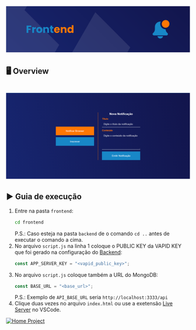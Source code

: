 <h1 align="center">
  <img alt="Frontend" title="Frontend" src="../.github/cover-frontend.svg"/>
</h1>

## 🖥️ **Overview**

<h1 align="center">
  <img alt="Overview" title="Overview" src="../.github/overview.png"/>
</h1>

## ▶️ **Guia de execução**

1. Entre na pasta `frontend`:
   ```bash
   cd frontend
   ```
   P.S.: Caso esteja na pasta `backend` de o comando `cd ..` antes de executar o comando a cima.
2. No arquivo `script.js` na linha 1 coloque o PUBLIC KEY da VAPID KEY que foi gerado na configuração do [Backend](https://github.com/js-londrina/web_push_notification/backend):
   ```js
   const APP_SERVER_KEY = "<vapid_public_key>";
   ```
3. No arquivo `script.js` coloque também a URL do MongoDB:
   ```js
   const BASE_URL = "<base_url>";
   ```
   P.S.: Exemplo de `API_BASE_URL` seria `http://localhost:3333/api`
4. Clique duas vezes no arquivo `index.html` ou use a exetensão [Live Server](https://marketplace.visualstudio.com/items?itemName=ritwickdey.LiveServer) no VSCode.

<a href="https://github.com/js-londrina/web_push_notification">
  <img
    src="https://img.shields.io/badge/Voltar-informational?style=for-the-badge&logo=Google%20Optimize&logoColor=white&color=1887C7"
    alt="Home Project"
  />
</a>
